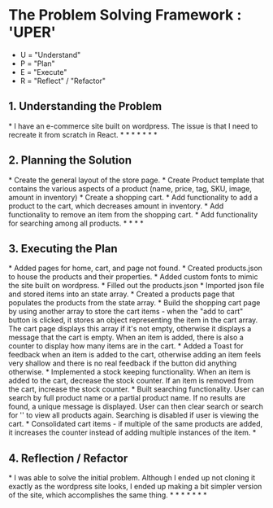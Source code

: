 <h1>The Problem Solving Framework : 'UPER'</h1>

- U = "Understand"
- P = "Plan"
- E = "Execute"
- R = "Reflect" / "Refactor"

<h2>1. Understanding the Problem</h2>
* I have an e-commerce site built on wordpress. The issue is that I need to recreate it from scratch in React.
*
*
*
*
*
*
*
<h2>
    2. Planning the Solution
</h2>
* Create the general layout of the store page.
* Create Product template that contains the various aspects of a product (name, price, tag, SKU, image, amount in inventory)
* Create a shopping cart.
* Add functionality to add a product to the cart, which decreases amount in inventory.
* Add functionality to remove an item from the shopping cart.
* Add functionality for searching among all products.
*
*
*
*
<h2>
    3. Executing the Plan
</h2>
* Added pages for home, cart, and page not found.
* Created products.json to house the products and their properties.
* Added custom fonts to mimic the site built on wordpress.
* Filled out the products.json
* Imported json file and stored items into an state array.
* Created a products page that populates the products from the state array.
* Build the shopping cart page by using another array to store the cart items - when the "add to cart" button is clicked, it stores an object representing the item in the cart array. The cart page displays this array if it's not empty, otherwise it displays a message that the cart is empty. When an item is added, there is also a counter to display how many items are in the cart.
* Added a Toast for feedback when an item is added to the cart, otherwise adding an item feels very shallow and there is no real feedback if the button did anything otherwise.
* Implemented a stock keeping functionality. When an item is added to the cart, decrease the stock counter. If an item is removed from the cart, increase the stock counter.
* Built searching functionality. User can search by full product name or a partial product name. If no results are found, a unique message is displayed. User can then clear search or search for '' to view all products again. Searching is disabled if user is viewing the cart.
* Consolidated cart items - if multiple of the same products are added, it increases the counter instead of adding multiple instances of the item.
* 
<h2>
    4. Reflection / Refactor
</h2>
* I was able to solve the initial problem. Although I ended up not cloning it exactly as the wordpress site looks, I ended up making a bit simpler version of the site, which accomplishes the same thing.
*
*
*
*
*
*
*
